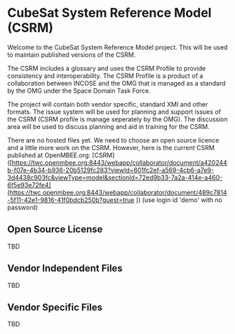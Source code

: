 # CubeSat System Reference Model (CSRM)
Welcome to the CubeSat System Reference Model project. This will be used to maintain published versions of the CSRM.

The CSRM includes a glossary and uses the CSRM Profile to provide consistency and interoperability. The CSRM Profile is a product of a collaboration between INCOSE and the OMG that is managed as a standard by the OMG under the Space Domain Task Force.

The project will contain both vendor specific, standard XMI and other formats. The issue system will be used for planning and support issues of the CSRM (CSRM profile is manage seperately by the OMG). The discussion area will be used to discuss planning and aid in training for the CSRM.

There are no hosted files yet. We need to choose an open source licence and a little more work on the CSRM. However, here is the current CSRM published at OpenMBEE.org: 
[CSRM]([https://twc.openmbee.org:8443/webapp/collaborator/document/a420244b-f07e-4b34-b936-20b5129fc283?viewId=601fc2ef-a569-4cb6-a7e9-3d4438c903fc&viewType=model&sectionId=72ed9b33-7a2a-414e-a460-6f5e93e72fe4](https://twc.openmbee.org:8443/webapp/collaborator/document/489c7814-5f11-42e1-9816-41f0bdcb250b?guest=true  ))
(use login id 'demo' with no password)
## Open Source License
TBD
## Vendor Independent Files
TBD
## Vendor Specific Files
TBD
